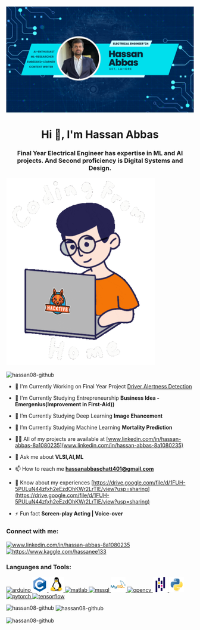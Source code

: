 ![logo](https://github.com/hassan08-github/hassan08-github/blob/main/Hassan_Abbas.png)
<h1 align="center">Hi 👋, I'm Hassan Abbas</h1>
<h3 align="center">Final Year Electrical Engineer has expertise in ML and AI projects. And Second proficiency is Digital Systems and Design.</h3>
<img align "right" alt="Coding" width="400" src="https://github.com/hassan08-github/hassan08-github/blob/main/giphy.gif">

<p align="left"> <img src="https://komarev.com/ghpvc/?username=hassan08-github&label=Profile%20views&color=0e75b6&style=flat" alt="hassan08-github" /> </p>

- 🔭 I'm Currently Working on Final Year Project [Driver Alertness Detection](http://fyp.twaseen.com/user.php?id=895)

- 🌱 I'm Currently Studying Entrepreneurship **Business Idea - Emergenius(Improvement in First-Aid))**

- 🔭 I’m Currently Studying Deep Learning **Image Ehancement**

- 🔭 I’m Currently Studying Machine Learning **Mortality Prediction**

- 👨‍💻 All of my projects are available at [www.linkedin.com/in/hassan-abbas-8a1080235](www.linkedin.com/in/hassan-abbas-8a1080235)

- 💬 Ask me about **VLSI,AI,ML**

- 📫 How to reach me **hassanabbaschatt401@gmail.com**

- 📄 Know about my experiences [https://drive.google.com/file/d/1FUH-5PULuN44zfxh2eEzdOhKWr2LrTlE/view?usp=sharing](https://drive.google.com/file/d/1FUH-5PULuN44zfxh2eEzdOhKWr2LrTlE/view?usp=sharing)

- ⚡ Fun fact **Screen-play Acting | Voice-over**

<h3 align="left">Connect with me:</h3>
<p align="left">
<a href="https://linkedin.com/in/www.linkedin.com/in/hassan-abbas-8a1080235" target="blank"><img align="center" src="https://raw.githubusercontent.com/rahuldkjain/github-profile-readme-generator/master/src/images/icons/Social/linked-in-alt.svg" alt="www.linkedin.com/in/hassan-abbas-8a1080235" height="30" width="40" /></a>
<a href="https://kaggle.com/https://www.kaggle.com/hassanee133" target="blank"><img align="center" src="https://raw.githubusercontent.com/rahuldkjain/github-profile-readme-generator/master/src/images/icons/Social/kaggle.svg" alt="https://www.kaggle.com/hassanee133" height="30" width="40" /></a>
</p>

<h3 align="left">Languages and Tools:</h3>
<p align="left"> <a href="https://www.arduino.cc/" target="_blank" rel="noreferrer"> <img src="https://cdn.worldvectorlogo.com/logos/arduino-1.svg" alt="arduino" width="40" height="40"/> </a> <a href="https://www.cprogramming.com/" target="_blank" rel="noreferrer"> <img src="https://raw.githubusercontent.com/devicons/devicon/master/icons/c/c-original.svg" alt="c" width="40" height="40"/> </a> <a href="https://www.linux.org/" target="_blank" rel="noreferrer"> <img src="https://raw.githubusercontent.com/devicons/devicon/master/icons/linux/linux-original.svg" alt="linux" width="40" height="40"/> </a> <a href="https://www.mathworks.com/" target="_blank" rel="noreferrer"> <img src="https://upload.wikimedia.org/wikipedia/commons/2/21/Matlab_Logo.png" alt="matlab" width="40" height="40"/> </a> <a href="https://www.microsoft.com/en-us/sql-server" target="_blank" rel="noreferrer"> <img src="https://www.svgrepo.com/show/303229/microsoft-sql-server-logo.svg" alt="mssql" width="40" height="40"/> </a> <a href="https://www.mysql.com/" target="_blank" rel="noreferrer"> <img src="https://raw.githubusercontent.com/devicons/devicon/master/icons/mysql/mysql-original-wordmark.svg" alt="mysql" width="40" height="40"/> </a> <a href="https://opencv.org/" target="_blank" rel="noreferrer"> <img src="https://www.vectorlogo.zone/logos/opencv/opencv-icon.svg" alt="opencv" width="40" height="40"/> </a> <a href="https://pandas.pydata.org/" target="_blank" rel="noreferrer"> <img src="https://raw.githubusercontent.com/devicons/devicon/2ae2a900d2f041da66e950e4d48052658d850630/icons/pandas/pandas-original.svg" alt="pandas" width="40" height="40"/> </a> <a href="https://www.python.org" target="_blank" rel="noreferrer"> <img src="https://raw.githubusercontent.com/devicons/devicon/master/icons/python/python-original.svg" alt="python" width="40" height="40"/> </a> <a href="https://pytorch.org/" target="_blank" rel="noreferrer"> <img src="https://www.vectorlogo.zone/logos/pytorch/pytorch-icon.svg" alt="pytorch" width="40" height="40"/> </a> <a href="https://www.tensorflow.org" target="_blank" rel="noreferrer"> <img src="https://www.vectorlogo.zone/logos/tensorflow/tensorflow-icon.svg" alt="tensorflow" width="40" height="40"/> </a> </p>

<p><img align="left" src="https://github-readme-stats.vercel.app/api/top-langs?username=hassan08-github&show_icons=true&locale=en&layout=compact" alt="hassan08-github" /></p>

<p>&nbsp;<img align="center" src="https://github-readme-stats.vercel.app/api?username=hassan08-github&show_icons=true&locale=en" alt="hassan08-github" /></p>

<p><img align="center" src="https://github-readme-streak-stats.herokuapp.com/?user=hassan08-github&" alt="hassan08-github" /></p>
